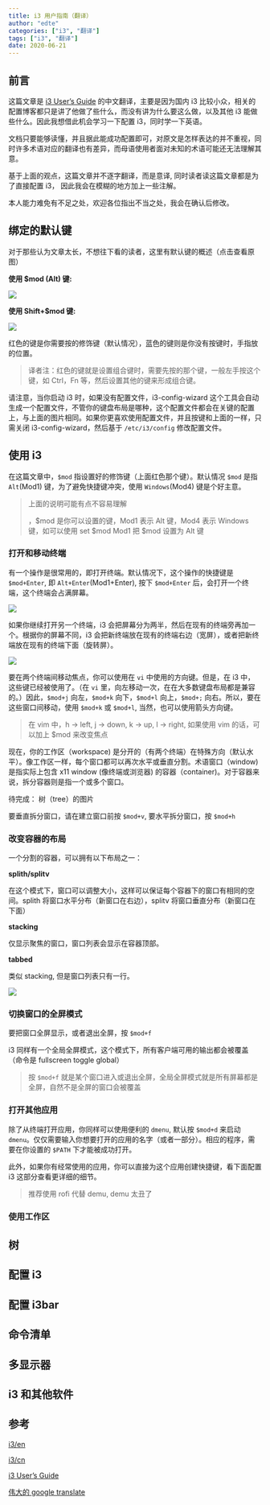 ```yaml
---
title: i3 用户指南（翻译）
author: "edte"
categories: ["i3", "翻译"]
tags: ["i3", "翻译"]
date: 2020-06-21
---
```




## 前言

这篇文章是 [i3 User’s Guide](https://i3wm.org/docs/userguide.html#hidpi) 的中文翻译，主要是因为国内 i3 比较小众，相关的配置博客都只是讲了他做了些什么，而没有讲为什么要这么做，以及其他 i3 能做些什么。因此我想借此机会学习一下配置 i3，同时学一下英语。

文档只要能够读懂，并且据此能成功配置即可，对原文是怎样表达的并不重视，同时许多术语对应的翻译也有差异，而母语使用者面对未知的术语可能还无法理解其意。

基于上面的观点，这篇文章并不逐字翻译，而是意译, 同时读者读这篇文章都是为了直接配置 i3， 因此我会在模糊的地方加上一些注解。

本人能力难免有不足之处，欢迎各位指出不当之处，我会在确认后修改。

## 绑定的默认键

对于那些认为文章太长，不想往下看的读者，这里有默认键的概述（点击查看原图）

**使用 $mod (Alt) 键:**

![](https://i3wm.org/docs/keyboard-layer1.png)

**使用 Shift+$mod 键:**

![](https://i3wm.org/docs/keyboard-layer2.png)

红色的键是你需要按的修饰键（默认情况），蓝色的键则是你没有按键时，手指放的位置。

>  译者注：红色的键就是设置组合键时，需要先按的那个键，一般左手按这个键，如 Ctrl，Fn 等，然后设置其他的键来形成组合键。

请注意，当你启动 i3 时，如果没有配置文件，i3-config-wizard 这个工具会自动生成一个配置文件，不管你的键盘布局是哪种，这个配置文件都会在关键的配置上，与上面的图片相同。如果你更喜欢使用配置文件，并且按键和上面的一样，只需关闭 i3-config-wizard，然后基于 `/etc/i3/config` 修改配置文件。



## 使用 i3

在这篇文章中，`$mod`  指设置好的修饰键（上面红色那个键）。默认情况 `$mod` 是指 `Alt`(Mod1) 键，为了避免快捷键冲突，使用 `Windows`(Mod4) 键是个好主意。

> 上面的说明可能有点不容易理解
>
> ，$mod 是你可以设置的键，Mod1 表示 Alt 键，Mod4 表示 Windows 键，如可以使用 set $mod Mod1 把 $mod 设置为 Alt 键

### 打开和移动终端

有一个操作是很常用的，即打开终端。默认情况下，这个操作的快捷键是 `$mod+Enter`, 即 `Alt+Enter`(Mod1+Enter), 按下 `$mod+Enter` 后，会打开一个终端，这个终端会占满屏幕。

![](https://i3wm.org/docs/single_terminal.png)

如果你继续打开另一个终端，i3 会把屏幕分为两半，然后在现有的终端旁再加一个。根据你的屏幕不同，i3 会把新终端放在现有的终端右边（宽屏），或者把新终端放在现有的终端下面（旋转屏）。

![](https://i3wm.org/docs/two_terminals.png)

要在两个终端间移动焦点，你可以使用在 `vi` 中使用的方向键。但是，在 i3 中，这些键已经被使用了。（在 `vi` 里，向左移动一次，在在大多数键盘布局都是兼容的。）因此，`$mod+j` 向左，`$mod+k` 向下，`$mod+l` 向上，`$mod+;` 向右。所以，要在这些窗口间移动，使用 `$mod+k` 或 `$mod+l`, 当然，也可以使用箭头方向键。

> 在 vim 中，h -> left, j -> down, k -> up, l -> right, 如果使用 vim 的话，可以加上 $mod 来改变焦点

现在，你的工作区（workspace) 是分开的（有两个终端）在特殊方向（默认水平）。像工作区一样，每个窗口都可以再次水平或垂直分割。术语窗口（window) 是指实际上包含 x11 window (像终端或浏览器) 的容器（container)。对于容器来说，拆分容器则是指一个或多个窗口。

待完成： 树（tree）的图片

要垂直拆分窗口，请在建立窗口前按 `$mod+v`, 要水平拆分窗口，按 `$mod+h`

### 改变容器的布局

一个分割的容器，可以拥有以下布局之一：

**splith/splitv**

在这个模式下，窗口可以调整大小，这样可以保证每个容器下的窗口有相同的空间。splith 将窗口水平分布（新窗口在右边），splitv 将窗口垂直分布（新窗口在下面）

**stacking**

仅显示聚焦的窗口，窗口列表会显示在容器顶部。

**tabbed**

类似 stacking, 但是窗口列表只有一行。

![](https://i3wm.org/docs/modes.png)

### 切换窗口的全屏模式

要把窗口全屏显示，或者退出全屏，按 `$mod+f`

i3 同样有一个全局全屏模式，这个模式下，所有客户端可用的输出都会被覆盖（命令是 fullscreen toggle global）

> 按 `$mod+f` 就是某个窗口进入或退出全屏，全局全屏模式就是所有屏幕都是全屏，自然不是全屏的窗口会被覆盖

### 打开其他应用

除了从终端打开应用，你同样可以使用便利的 `dmenu`, 默认按 `$mod+d` 来启动 `dmenu`。仅仅需要输入你想要打开的应用的名字（或者一部分）。相应的程序，需要在你设置的 `$PATH` 下才能被成功打开。

此外，如果你有经常使用的应用，你可以直接为这个应用创建快捷键，看下面配置 i3 这部分查看更详细的细节。

> 推荐使用 rofi 代替 demu, demu 太丑了

### 使用工作区



## 树



## 配置 i3



## 配置 i3bar



## 命令清单



## 多显示器

## i3 和其他软件































## 参考



[i3/en](https://wiki.archlinux.org/index.php/I3)

[i3/cn](https://wiki.archlinux.org/index.php/I3_(简体中文)#设置)

[i3 User’s Guide](https://i3wm.org/docs/userguide.html#hidpi)

[伟大的 google translate](https://translate.google.cn/)
